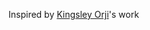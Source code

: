 Inspired by  [Kingsley Orji](https://www.linkedin.com/posts/kingsleyorji_figma-justvibes-designforfun-activity-7346999024123609089-w2mK/?utm_source=share&utm_medium=member_ios&rcm=ACoAAD1bcpEBzFpmgtZko-5vqGQWVNFduzw-1Q8)'s work
